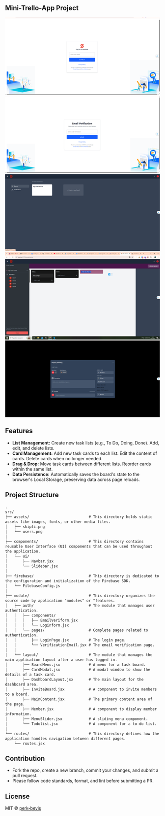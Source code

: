 ## Mini-Trello-App Project


![Dashboard Screenshot](././public/Screenshot%201.png)
![Dashboard Screenshot](././public/Screenshot%202.png)
![Dashboard Screenshot](././public/Screenshot%203.png)
![Dashboard Screenshot](././public/Screenshot%204.png)
![Dashboard Screenshot](././public/Screenshot%205.png)

## Features

- **List Management:** Create new task lists (e.g., To Do, Doing, Done). Add, edit, and delete lists.
- **Card Management:** Add new task cards to each list. Edit the content of cards. Delete cards when no longer needed.
- **Drag & Drop:** Move task cards between different lists. Reorder cards within the same list.
- **Data Persistence:** Automatically saves the board's state to the browser's Local Storage, preserving data across page reloads.

## Project Structure

```
.
src/
├── assets/                           # This directory holds static assets like images, fonts, or other media files.
│   ├── skipli.png                   
│   └── users.png
│
├── components/                       # This directory contains reusable User Interface (UI) components that can be used throughout the application.
│   └── ui/
│       ├── Navbar.jsx
│       └── Slidebar.jsx
│
├── firebase/                         # This directory is dedicated to the configuration and initialization of the Firebase SDK.
│   └── FilebaseConfig.js
│
├── module/                           # This directory organizes the source code by application "modules" or "features.
│   ├── auth/                         # The module that manages user authentication.
│   │   ├── components/
│   │   │   ├── EmailVeriform.jsx
│   │   │   └── Loginform.jsx
│   │   └── pages/                    # Complete pages related to authentication.
│   │       ├── LoginPage.jsx         # The login page.
│   │       └── VerificationEmail.jsx # The email verification page.
│   │
│   └── layout/                       # The module that manages the main application layout after a user has logged in.
│       ├── BoardMenu.jsx             # A menu for a task board.
│       ├── CardModal.jsx             # A modal window to show the details of a task card.
│       ├── DashboardLayout.jsx       # The main layout for the dashboard area.
│       ├── InviteBoard.jsx           # A component to invite members to a board.
│       ├── MainContent.jsx           # The primary content area of the page.
│       ├── Member.jsx                # A component to display member information.
│       ├── MenuSlider.jsx            # A sliding menu component.
│       └── Todolist.jsx              # A component for a to-do list.
│
└── routes/                           # This directory defines how the application handles navigation between different pages.
    └── routes.jsx
```

## Contribution

- Fork the repo, create a new branch, commit your changes, and submit a pull request.
- Please follow code standards, format, and lint before submitting a PR.

## License

MIT © [perk-bevis](https://github.com/perk-bevis)